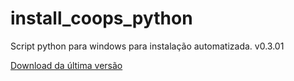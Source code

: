 # install_coops_python

Script python para windows para instalação automatizada. v0.3.01

[Download da última versão](https://github.com/dalraf/install_coops_python/releases/download/v0.3.01/install_coops_python.exe)
